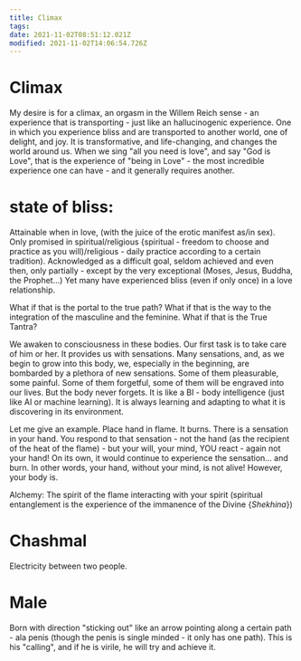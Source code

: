 ```yaml
---
title: Climax
tags:
date: 2021-11-02T08:51:12.021Z
modified: 2021-11-02T14:06:54.726Z
---
```


# Climax

My desire is for a climax, an orgasm in the Willem Reich sense - an experience that is transporting - just like an hallucinogenic experience. One in which you experience bliss and are transported to another world, one of delight, and joy. It is transformative, and life-changing, and changes the world around us. When we sing "all you need is love", and say "God is Love", that is the experience of "being in Love" - the most incredible experience one can have - and it generally requires another.

# state of bliss:

Attainable when in love, (with the juice of the erotic manifest as/in sex). Only promised in spiritual/religious {spiritual - freedom to choose and practice as you will)/religious - daily practice according to a certain tradition). Acknowledged as a difficult goal, seldom achieved and even then, only partially - except by the very exceptional (Moses, Jesus, Buddha, the Prophet...) Yet many have experienced bliss (even if only once) in a love relationship.

What if that is the portal to the true path? What if that is the way to the integration of the masculine and the feminine. What if that is the True Tantra?

We awaken to consciousness in these bodies. Our first task is to take care of him or her. It provides us with sensations. Many sensations, and, as we begin to grow into this body, we, especially in the beginning, are bombarded by a plethora of new sensations. Some of them pleasurable, some painful. Some of them forgetful, some of them will be engraved into our lives. But the body never forgets. It is like a BI - body intelligence (just like AI or machine learning). It is always learning and adapting to what it is discovering in its environment.

Let me give an example. Place hand in flame. It burns. There is a sensation in your hand. You respond to that sensation - not the hand (as the recipient of the heat of the flame) - but your will, your mind, YOU react - again not your hand! On its own, it would continue to experience the sensation... and burn. In other words, your hand, without your mind, is not alive! However, your body is.

Alchemy: The spirit of the flame interacting with your spirit (spiritual entanglement is the experience of the immanence of the Divine {_Shekhina_})

# Chashmal

Electricity between two people.

# Male

Born with direction "sticking out" like an arrow pointing along a certain path - ala penis (though the penis is single minded - it only has one path). This is his "calling", and if he is virile, he will try and achieve it.
